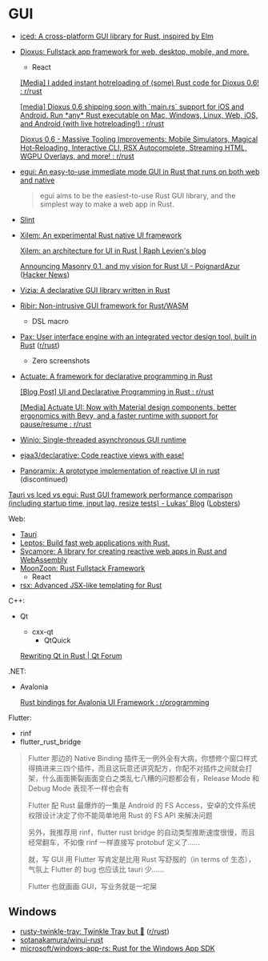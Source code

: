 # GUI
- [iced: A cross-platform GUI library for Rust, inspired by Elm](https://github.com/iced-rs/iced)

- [Dioxus: Fullstack app framework for web, desktop, mobile, and more.](https://github.com/DioxusLabs/dioxus)
  - React

  [\[Media\] I added instant hotreloading of (some) Rust code for Dioxus 0.6! : r/rust](https://www.reddit.com/r/rust/comments/1ezdjqx/media_i_added_instant_hotreloading_of_some_rust/)

  [\[media\] Dioxus 0.6 shipping soon with \`main.rs\` support for iOS and Android. Run \*any\* Rust executable on Mac, Windows, Linux, Web, iOS, and Android (with live hotreloading!) : r/rust](https://www.reddit.com/r/rust/comments/1fzakmk/media_dioxus_06_shipping_soon_with_mainrs_support/)

  [Dioxus 0.6 - Massive Tooling Improvements: Mobile Simulators, Magical Hot-Reloading, Interactive CLI, RSX Autocomplete, Streaming HTML, WGPU Overlays, and more! : r/rust](https://www.reddit.com/r/rust/comments/1hahy2d/dioxus_06_massive_tooling_improvements_mobile/)

- [egui: An easy-to-use immediate mode GUI in Rust that runs on both web and native](https://github.com/emilk/egui)

  > egui aims to be the easiest-to-use Rust GUI library, and the simplest way to make a web app in Rust.

- [Slint](Slint/README.md)

- [Xilem: An experimental Rust native UI framework](https://github.com/linebender/xilem)

  [Xilem: an architecture for UI in Rust | Raph Levien's blog](https://raphlinus.github.io/rust/gui/2022/05/07/ui-architecture.html)

  [Announcing Masonry 0.1, and my vision for Rust UI - PoignardAzur](https://poignardazur.github.io//2023/02/02/masonry-01-and-my-vision-for-rust-ui/) ([Hacker News](https://news.ycombinator.com/item?id=34671478))

- [Vizia: A declarative GUI library written in Rust](https://github.com/vizia/vizia)

- [Ribir: Non-intrusive GUI framework for Rust/WASM](https://github.com/RibirX/Ribir)
  - DSL macro

- [Pax: User interface engine with an integrated vector design tool, built in Rust](https://github.com/paxdotdev/pax) ([r/rust](https://www.reddit.com/r/rust/comments/1fdmjzl/pax_enters_beta_rust_guis_with_an_integrated/))
  - Zero screenshots

- [Actuate: A framework for declarative programming in Rust](https://github.com/actuate-rs/actuate)

  [\[Blog Post\] UI and Declarative Programming in Rust : r/rust](https://www.reddit.com/r/rust/comments/1h3hnz7/blog_post_ui_and_declarative_programming_in_rust/)

  [\[Media\] Actuate UI: Now with Material design components, better ergonomics with Bevy, and a faster runtime with support for pause/resume : r/rust](https://www.reddit.com/r/rust/comments/1h87jod/media_actuate_ui_now_with_material_design/)

- [Winio: Single-threaded asynchronous GUI runtime](https://github.com/compio-rs/winio)

- [ejaa3/declarative: Code reactive views with ease!](https://github.com/ejaa3/declarative)

- [Panoramix: A prototype implementation of reactive UI in rust](https://github.com/PoignardAzur/panoramix) (discontinued)

[Tauri vs Iced vs egui: Rust GUI framework performance comparison (including startup time, input lag, resize tests) - Lukasʼ Blog](https://lukaskalbertodt.github.io/2023/02/03/tauri-iced-egui-performance-comparison.html) ([Lobsters](https://lobste.rs/s/zgxvxw/rust_gui_framework_performance))

Web:
- [Tauri](Tauri/README.md)
- [Leptos: Build fast web applications with Rust.](https://github.com/leptos-rs/leptos)
- [Sycamore: A library for creating reactive web apps in Rust and WebAssembly](https://github.com/sycamore-rs/sycamore)
- [MoonZoon: Rust Fullstack Framework](https://github.com/MoonZoon/MoonZoon)
  - React
- [rsx: Advanced JSX-like templating for Rust](https://github.com/victorporof/rsx)

C++:
- Qt
  - cxx-qt
    - QtQuick

  [Rewriting Qt in Rust | Qt Forum](https://forum.qt.io/topic/142885/rewriting-qt-in-rust)

.NET:
- Avalonia

  [Rust bindings for Avalonia UI Framework : r/programming](https://www.reddit.com/r/programming/comments/12cty31/rust_bindings_for_avalonia_ui_framework/)

Flutter:
- rinf
- flutter_rust_bridge

> Flutter 那边的 Native Binding 插件无一例外全有大病，你想修个窗口样式得搞进来三四个插件，而且这玩意还讲究配方，你配不对插件之间就会打架，什么画面撕裂画面变白之类乱七八糟的问题都会有，Release Mode 和 Debug Mode 表现不一样也会有
>
> Flutter 配 Rust 最爆炸的一集是 Android 的 FS Access，安卓的文件系统权限设计决定了你不能简单地用 Rust 的 FS API 来解决问题
>
> 另外，我推荐用 rinf，flutter rust bridge 的自动类型推断速度很慢，而且经常翻车，不如像 rinf 一样直接写 protobuf 定义了……
>
> 就，写 GUI 用 Flutter 写肯定是比用 Rust 写舒服的（in terms of 生态），气氛上 Flutter 的 bug 也应该比 tauri 少……
>
> Flutter 也就画画 GUI，写业务就是一坨屎

## Windows
- [rusty-twinkle-tray: Twinkle Tray but 🦀](https://github.com/sidit77/rusty-twinkle-tray) ([r/rust](https://www.reddit.com/r/rust/comments/18mtdaz/native_semimodern_windows_guis_in_pure_rust/))
- [sotanakamura/winui-rust](https://github.com/sotanakamura/winui-rust)
- [microsoft/windows-app-rs: Rust for the Windows App SDK](https://github.com/microsoft/windows-app-rs)

